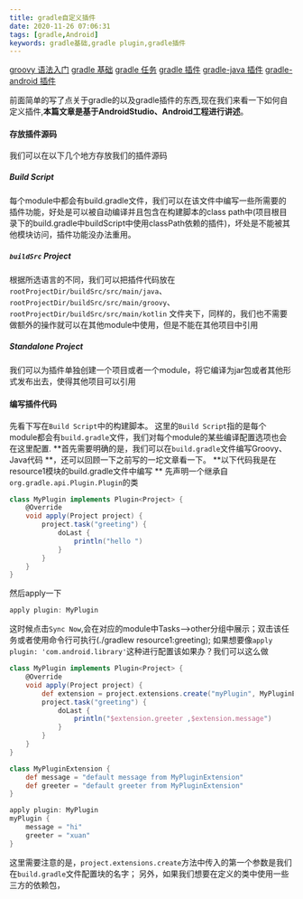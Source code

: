 ```yaml
---
title: gradle自定义插件
date: 2020-11-26 07:06:31
tags: [gradle,Android]
keywords: gradle基础,gradle plugin,gradle插件
---
```

[groovy 语法入门](https://blog.huangyuanlove.com/2018/11/09/groovy%E8%AF%AD%E6%B3%95%E5%85%A5%E9%97%A8/)
[gradle 基础](https://blog.huangyuanlove.com/2018/11/11/gradle%E5%9F%BA%E7%A1%80/)
[gradle 任务](https://blog.huangyuanlove.com/2018/11/19/gradle%E4%BB%BB%E5%8A%A1/)
[gradle 插件](https://blog.huangyuanlove.com/2018/12/09/gradle%E6%8F%92%E4%BB%B6/)
[gradle-java 插件](https://blog.huangyuanlove.com/2018/12/19/gradle-java%E6%8F%92%E4%BB%B6/)
[gradle-android 插件](https://blog.huangyuanlove.com/2018/12/22/gradle-android%E6%8F%92%E4%BB%B6/)

前面简单的写了点关于gradle的以及gradle插件的东西,现在我们来看一下如何自定义插件,**本篇文章是基于AndroidStudio、Android工程进行讲述**。
<!--more-->
#### 存放插件源码
我们可以在以下几个地方存放我们的插件源码
##### Build Script
每个module中都会有build.gradle文件，我们可以在该文件中编写一些所需要的插件功能，好处是可以被自动编译并且包含在构建脚本的class path中(项目根目录下的build.gradle中buildScript中使用classPath依赖的插件)，坏处是不能被其他模块访问，插件功能没办法重用。
##### `buildSrc` Project
根据所选语言的不同，我们可以把插件代码放在`rootProjectDir/buildSrc/src/main/java`、`rootProjectDir/buildSrc/src/main/groovy`、`rootProjectDir/buildSrc/src/main/kotlin` 文件夹下，同样的，我们也不需要做额外的操作就可以在其他module中使用，但是不能在其他项目中引用
##### Standalone Project
我们可以为插件单独创建一个项目或者一个module，将它编译为jar包或者其他形式发布出去，使得其他项目可以引用


#### 编写插件代码
先看下写在`Build Script`中的构建脚本。
这里的`Build Script`指的是每个module都会有`build.gradle`文件，我们对每个module的某些编译配置选项也会在这里配置.
**首先需要明确的是，我们可以在`build.gradle`文件编写Groovy、Java代码 **，还可以回顾一下之前写的一坨文章看一下。
**以下代码我是在resource1模块的build.gradle文件中编写 **
先声明一个继承自`org.gradle.api.Plugin.Plugin`的类
``` groovy
class MyPlugin implements Plugin<Project> {
    @Override
    void apply(Project project) {
        project.task("greeting") {
            doLast {
                println("hello ")
            }
        }
    }
}
```
然后apply一下
``` groovy
apply plugin: MyPlugin
```
这时候点击`Sync Now`,会在对应的module中Tasks-->other分组中展示；双击该任务或者使用命令行可执行(./gradlew resource1:greeting);
如果想要像`apply plugin: 'com.android.library'`这种进行配置该如果办？我们可以这么做
``` groovy
class MyPlugin implements Plugin<Project> {
    @Override
    void apply(Project project) {
        def extension = project.extensions.create("myPlugin", MyPluginExtension)
        project.task("greeting") {
            doLast {
                println("$extension.greeter ,$extension.message")
            }
        }
    }
}

class MyPluginExtension {
    def message = "default message from MyPluginExtension"
    def greeter = "default greeter from MyPluginExtension"
}

apply plugin: MyPlugin
myPlugin {
    message = "hi"
    greeter = "xuan"
}
```
这里需要注意的是，`project.extensions.create`方法中传入的第一个参数是我们在`build.gradle`文件配置块的名字；
另外，如果我们想要在定义的类中使用一些三方的依赖包，